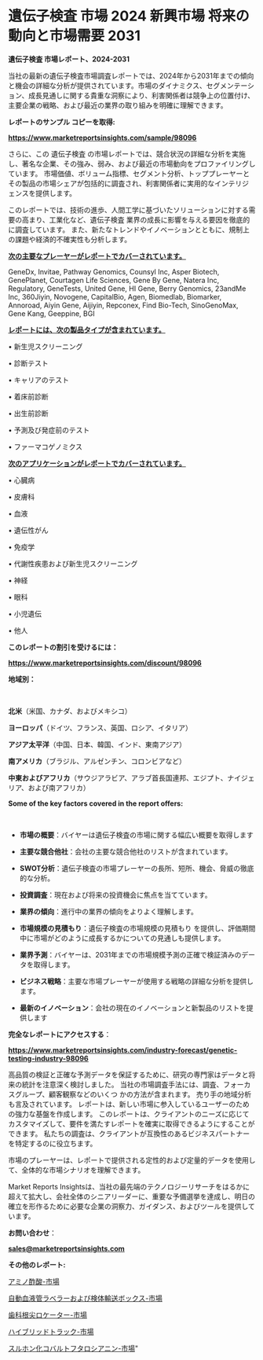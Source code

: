 # 遺伝子検査 市場 2024 新興市場 将来の動向と市場需要 2031

<strong>遺伝子検査 市場レポート、2024-2031</strong>

当社の最新の遺伝子検査市場調査レポートでは、2024年から2031年までの傾向と機会の詳細な分析が提供されています。市場のダイナミクス、セグメンテーション、成長見通しに関する貴重な洞察により、利害関係者は競争上の位置付け、主要企業の戦略、および最近の業界の取り組みを明確に理解できます。



<strong>レポートのサンプル コピーを取得:</strong> <a href=https://www.marketreportsinsights.com/sample/98096>

<strong><u>https://www.marketreportsinsights.com/sample/98096</u></strong></a>

さらに、この 遺伝子検査 の市場レポートでは、競合状況の詳細な分析を実施し、著名な企業、その強み、弱み、および最近の市場動向をプロファイリングしています。 市場価値、ボリューム指標、セグメント分析、トッププレーヤーとその製品の市場シェアが包括的に調査され、利害関係者に実用的なインテリジェンスを提供します。

このレポートでは、技術の進歩、人間工学に基づいたソリューションに対する需要の高まり、工業化など、遺伝子検査 業界の成長に影響を与える要因を徹底的に調査しています。 また、新たなトレンドやイノベーションとともに、規制上の課題や経済的不確実性も分析します。



<strong><u>次の主要なプレーヤーがレポートでカバーされています。</u></strong>

GeneDx, Invitae, Pathway Genomics, Counsyl Inc, Asper Biotech, GenePlanet, Courtagen Life Sciences, Gene By Gene, Natera Inc, Regulatory, GeneTests, United Gene, HI Gene, Berry Genomics, 23andMe Inc, 360Jiyin, Novogene, CapitalBio, Agen, Biomedlab, Biomarker, Annoroad, Aiyin Gene, Aijiyin, Repconex, Find Bio-Tech, SinoGenoMax, Gene Kang, Geeppine, BGI



<strong><u><b>レポートには、次の製品タイプが含まれています。</b></u></strong>

• 新生児スクリーニング

• 診断テスト

• キャリアのテスト

• 着床前診断

• 出生前診断

• 予測及び発症前のテスト

• ファーマコゲノミクス



<strong><u><b>次のアプリケーションがレポートでカバーされています。</b></u></strong>

• 心臓病

• 皮膚科

• 血液

• 遺伝性がん

• 免疫学

• 代謝性疾患および新生児スクリーニング

• 神経

• 眼科

• 小児遺伝

• 他人



<strong><b>このレポートの割引を受けるには：</b></strong>

<a href=https://www.marketreportsinsights.com/discount/98096>

<strong><u>https://www.marketreportsinsights.com/discount/98096</u></strong></a>



<strong>地域別：</strong>

<strong> </strong>



<strong>北米</strong>（米国、カナダ、およびメキシコ）



<strong>ヨーロッパ</strong>（ドイツ、フランス、英国、ロシア、イタリア）



<strong>アジア太平洋</strong>（中国、日本、韓国、インド、東南アジア）



<strong>南アメリカ</strong>（ブラジル、アルゼンチン、コロンビアなど）



<strong>中東およびアフリカ</strong>（サウジアラビア、アラブ首長国連邦、エジプト、ナイジェリア、および南アフリカ）



<strong>Some of the key factors covered in the report offers:</strong>

<strong> </strong>
<ul>
  <li>

<strong>市場の概要</strong>：バイヤーは遺伝子検査の市場に関する幅広い概要を取得します</li>
  <li>

<strong>主要な競合他社</strong>：会社の主要な競合他社のリストが含まれています。</li>
  <li>

<strong>SWOT分析</strong>：遺伝子検査の市場プレーヤーの長所、短所、機会、脅威の徹底的な分析。</li>
  <li>

<strong>投資調査</strong>：現在および将来の投資機会に焦点を当てています。</li>
  <li>

<strong>業界の傾向</strong>：進行中の業界の傾向をよりよく理解します。</li>
  <li>

<strong>市場規模の見積もり</strong>：遺伝子検査の市場規模の見積もり を提供し、評価期間中に市場がどのように成長するかについての見通しも提供します。</li>
  <li>

<strong>業界予測</strong>：バイヤーは、2031年までの市場規模予測の正確で検証済みのデータを取得します。</li>
  <li>

<strong>ビジネス戦略</strong>：主要な市場プレーヤーが使用する戦略の詳細な分析を提供します。</li>
  <li>

<strong>最新のイノベーション</strong>：会社の現在のイノベーションと新製品のリストを提供します</li>
</ul>


<strong>完全なレポートにアクセスする</strong>：

<a href=https://www.marketreportsinsights.com/industry-forecast/genetic-testing-industry-98096>

<strong><u>https://www.marketreportsinsights.com/industry-forecast/genetic-testing-industry-98096</u></strong></a>

高品質の検証と正確な予測データを保証するために、研究の専門家はデータと将来の統計を注意深く検討しました。 当社の市場調査手法には、調査、フォーカスグループ、顧客観察などのいくつ かの方法が含まれます。 売り手の地域分析も言及されています。 レポートは、新しい市場に参入しているユーザーのための強力な基盤を作成します。 このレポートは、クライアントのニーズに応じてカスタマイズして、要件を満たすレポートを確実に取得できるようにすることができます。 私たちの調査は、クライアントが互換性のあるビジネスパートナーを特定するのに役立ちます。

市場のプレーヤーは、レポートで提供される定性的および定量的データを使用して、全体的な市場シナリオを理解できます。

Market Reports Insightsは、当社の最先端のテクノロジーリサーチをはるかに超えて拡大し、会社全体のシニアリーダーに、重要な予備選挙を達成し、明日の確立を形作るために必要な企業の洞察力、ガイダンス、およびツールを提供しています。



<strong><b>お問い合わせ</b></strong>：

<a href=mailto:sales@marketreportsinsights.com>

<strong><u>sales@marketreportsinsights.com</u></strong></a>



<strong>その他のレポート:</strong>

<a href=https://www.linkedin.com/pulse/アミノ酢酸-市場-2023-最新の-cagr-および成長分析-2030-kfwyf/>アミノ酢酸-市場</a>

<a href=https://www.linkedin.com/pulse/自動血液管ラベラーおよび検体輸送ボックス-市場-2023-総合分析と事業成長戦略-0vpzf/>自動血液管ラベラーおよび検体輸送ボックス-市場</a>

<a href=https://www.linkedin.com/pulse/歯科根尖ロケーター-市場-2023-swot-分析と最新イノベーション-uvlgf/>歯科根尖ロケーター-市場</a>

<a href=https://www.linkedin.com/pulse/ハイブリッドトラック-市場-2023-swot-分析と成長率-2030-xmref/>ハイブリッドトラック-市場</a>

<a href=https://www.linkedin.com/pulse/スルホン化コバルトフタロシアニン-市場-2030-年までの需要に焦点を当てた-2023-年調査レポート-pr-news-hub-cpagf/>スルホン化コバルトフタロシアニン-市場</a>"
